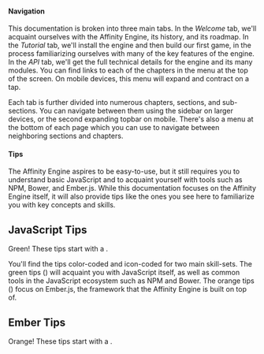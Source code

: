 <h4>Navigation</h4>

This documentation is broken into three main tabs. In the _Welcome_ tab, we'll acquaint ourselves with the Affinity Engine, its history, and its roadmap. In the _Tutorial_ tab, we'll install the engine and then build our first game, in the process familiarizing ourselves with many of the key features of the engine. In the _API_ tab, we'll get the full technical details for the engine and its many modules. You can find links to each of the chapters in the menu at the top of the screen. On mobile devices, this menu will expand and contract on a tap.

Each tab is further divided into numerous chapters, sections, and sub-sections. You can navigate between them using the sidebar on larger devices, or the second expanding topbar on mobile. There's also a menu at the bottom of each page which you can use to navigate between neighboring sections and chapters.

<h4>Tips</h4>

<div class="row">

<div class="with-aside small-order-2 medium-order-1">

The Affinity Engine aspires to be easy-to-use, but it still requires you to understand basic JavaScript and to acquaint yourself with tools such as NPM, Bower, and Ember.js. While this documentation focuses on the Affinity Engine itself, it will also provide tips like the ones you see here to familiarize you with key concepts and skills.

</div>

<aside class="aside javascript small-order-1 medium-order-2">

<h1>JavaScript Tips</h1>

Green! These tips start with a <i class="fa fa-code"></i>.

</aside>

</div>

<div class="row">

<div class="with-aside small-order-2 medium-order-1">

You'll find the tips color-coded and icon-coded for two main skill-sets. The green tips (<i class="fa fa-code"></i>) will acquaint you with JavaScript itself, as well as common tools in the JavaScript ecosystem such as NPM and Bower. The orange tips (<i class="fa fa-fire"></i>) focus on Ember.js, the framework that the Affinity Engine is built on top of.

</div>

<aside class="aside ember small-order-1 medium-order-2">

<h1>Ember Tips</h1>

Orange! These tips start with a <i class="fa fa-fire"></i>.

</aside>

</div>
